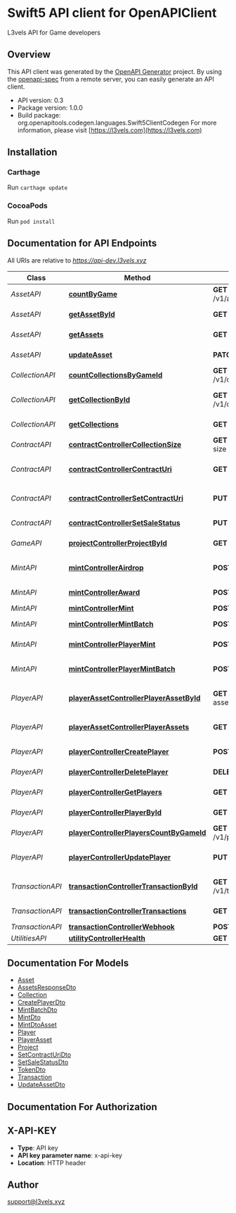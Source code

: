 # Swift5 API client for OpenAPIClient

L3vels API for Game developers

## Overview
This API client was generated by the [OpenAPI Generator](https://openapi-generator.tech) project.  By using the [openapi-spec](https://github.com/OAI/OpenAPI-Specification) from a remote server, you can easily generate an API client.

- API version: 0.3
- Package version: 1.0.0
- Build package: org.openapitools.codegen.languages.Swift5ClientCodegen
For more information, please visit [https://l3vels.com](https://l3vels.com)

## Installation

### Carthage

Run `carthage update`

### CocoaPods

Run `pod install`

## Documentation for API Endpoints

All URIs are relative to *https://api-dev.l3vels.xyz*

Class | Method | HTTP request | Description
------------ | ------------- | ------------- | -------------
*AssetAPI* | [**countByGame**](docs/AssetAPI.md#countbygame) | **GET** /v1/asset/count/{project_id} | Count assets
*AssetAPI* | [**getAssetById**](docs/AssetAPI.md#getassetbyid) | **GET** /v1/asset/{project_id}/{id} | Retrieve asset by ID
*AssetAPI* | [**getAssets**](docs/AssetAPI.md#getassets) | **GET** /v1/asset | Retrieve assets
*AssetAPI* | [**updateAsset**](docs/AssetAPI.md#updateasset) | **PATCH** /v1/asset/{id} | Update asset
*CollectionAPI* | [**countCollectionsByGameId**](docs/CollectionAPI.md#countcollectionsbygameid) | **GET** /v1/collection/count/{project_id} | Count collections
*CollectionAPI* | [**getCollectionById**](docs/CollectionAPI.md#getcollectionbyid) | **GET** /v1/collection/{project_id}/{id} | Retrieve collection by ID
*CollectionAPI* | [**getCollections**](docs/CollectionAPI.md#getcollections) | **GET** /v1/collection | Retrieve collections
*ContractAPI* | [**contractControllerCollectionSize**](docs/ContractAPI.md#contractcontrollercollectionsize) | **GET** /v1/contract/collection-size | Collection size
*ContractAPI* | [**contractControllerContractUri**](docs/ContractAPI.md#contractcontrollercontracturi) | **GET** /v1/contract/contract-uri | Get Contract URI
*ContractAPI* | [**contractControllerSetContractUri**](docs/ContractAPI.md#contractcontrollersetcontracturi) | **PUT** /v1/contract/contract-uri | Update Contract URI
*ContractAPI* | [**contractControllerSetSaleStatus**](docs/ContractAPI.md#contractcontrollersetsalestatus) | **PUT** /v1/contract/sale-status | Update Sale status
*GameAPI* | [**projectControllerProjectById**](docs/GameAPI.md#projectcontrollerprojectbyid) | **GET** /v1/game/{id} | Retrieve Game
*MintAPI* | [**mintControllerAirdrop**](docs/MintAPI.md#mintcontrollerairdrop) | **POST** /v1/mint/airdrop | Airdrop asset to player
*MintAPI* | [**mintControllerAward**](docs/MintAPI.md#mintcontrolleraward) | **POST** /v1/mint/award | Award asset to player
*MintAPI* | [**mintControllerMint**](docs/MintAPI.md#mintcontrollermint) | **POST** /v1/mint | Mint asset
*MintAPI* | [**mintControllerMintBatch**](docs/MintAPI.md#mintcontrollermintbatch) | **POST** /v1/mint/batch | Batch mint assets
*MintAPI* | [**mintControllerPlayerMint**](docs/MintAPI.md#mintcontrollerplayermint) | **POST** /v1/mint/player | Mint asset by player
*MintAPI* | [**mintControllerPlayerMintBatch**](docs/MintAPI.md#mintcontrollerplayermintbatch) | **POST** /v1/mint/batch-player | Batch mint assets by player
*PlayerAPI* | [**playerAssetControllerPlayerAssetById**](docs/PlayerAPI.md#playerassetcontrollerplayerassetbyid) | **GET** /v1/player-asset/{project_id}/{id} | Retrieve player asset by ID
*PlayerAPI* | [**playerAssetControllerPlayerAssets**](docs/PlayerAPI.md#playerassetcontrollerplayerassets) | **GET** /v1/player-asset | Retrieve player assets
*PlayerAPI* | [**playerControllerCreatePlayer**](docs/PlayerAPI.md#playercontrollercreateplayer) | **POST** /v1/player | Create new player
*PlayerAPI* | [**playerControllerDeletePlayer**](docs/PlayerAPI.md#playercontrollerdeleteplayer) | **DELETE** /v1/player | Delete a Player
*PlayerAPI* | [**playerControllerGetPlayers**](docs/PlayerAPI.md#playercontrollergetplayers) | **GET** /v1/player | Retrieve players
*PlayerAPI* | [**playerControllerPlayerById**](docs/PlayerAPI.md#playercontrollerplayerbyid) | **GET** /v1/player/{project_id}/{id} | Retrieve player by ID
*PlayerAPI* | [**playerControllerPlayersCountByGameId**](docs/PlayerAPI.md#playercontrollerplayerscountbygameid) | **GET** /v1/player/count/{project_id} | Count players
*PlayerAPI* | [**playerControllerUpdatePlayer**](docs/PlayerAPI.md#playercontrollerupdateplayer) | **PUT** /v1/player | Update an existing Player
*TransactionAPI* | [**transactionControllerTransactionById**](docs/TransactionAPI.md#transactioncontrollertransactionbyid) | **GET** /v1/transaction/{project_id}/{id} | Retrieve Transaction by ID
*TransactionAPI* | [**transactionControllerTransactions**](docs/TransactionAPI.md#transactioncontrollertransactions) | **GET** /v1/transaction | Retrieve transactions
*TransactionAPI* | [**transactionControllerWebhook**](docs/TransactionAPI.md#transactioncontrollerwebhook) | **POST** /v1/transaction/webhook | 
*UtilitiesAPI* | [**utilityControllerHealth**](docs/UtilitiesAPI.md#utilitycontrollerhealth) | **GET** /v1/utilities/health | 


## Documentation For Models

 - [Asset](docs/Asset.md)
 - [AssetsResponseDto](docs/AssetsResponseDto.md)
 - [Collection](docs/Collection.md)
 - [CreatePlayerDto](docs/CreatePlayerDto.md)
 - [MintBatchDto](docs/MintBatchDto.md)
 - [MintDto](docs/MintDto.md)
 - [MintDtoAsset](docs/MintDtoAsset.md)
 - [Player](docs/Player.md)
 - [PlayerAsset](docs/PlayerAsset.md)
 - [Project](docs/Project.md)
 - [SetContractUriDto](docs/SetContractUriDto.md)
 - [SetSaleStatusDto](docs/SetSaleStatusDto.md)
 - [TokenDto](docs/TokenDto.md)
 - [Transaction](docs/Transaction.md)
 - [UpdateAssetDto](docs/UpdateAssetDto.md)


## Documentation For Authorization


## X-API-KEY

- **Type**: API key
- **API key parameter name**: x-api-key
- **Location**: HTTP header


## Author

support@l3vels.xyz

